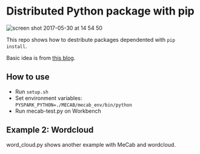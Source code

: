 # Distributed Python package with pip

![screen shot 2017-05-30 at 14 54 50](https://cloud.githubusercontent.com/assets/916653/26569856/101081ba-4548-11e7-9556-926a8d0e06f8.png)


This repo shows how to destribute packages dependented with `pip install`.

Basic idea is from [this blog](http://henning.kropponline.de/2016/09/24/running-pyspark-with-conda-env/).

## How to use

- Run `setup.sh`
- Set environment variables: `PYSPARK_PYTHON=./MECAB/mecab_env/bin/python`
- Run mecab-test.py on Workbench

## Example 2: Wordcloud

word_cloud.py shows another example with MeCab and wordcloud.

